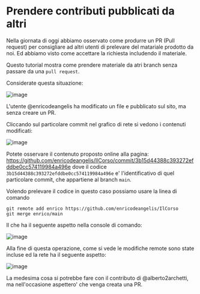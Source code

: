 # Prendere contributi pubblicati da altri

Nella giornata di oggi abbiamo osservato come produrre un PR (Pull request) per consigliare
ad altri utenti di prelevare del matariale prodotto da noi. 
Ed abbiamo visto come accettare la richiesta includendo il materiale.

Questo tutorial mostra come prendere materiale da atri branch senza passare da una `pull request`.

Considerate questa situazione:

![image](https://user-images.githubusercontent.com/101411317/157965661-1aad83c5-cae4-41bd-b8ff-9f56a80e0656.png)

L'utente @enricodeangelis ha modificato un file e pubblicato sul sito, ma senza creare un PR.

Cliccando sul particolare commit nel grafico di rete si vedono i contenuti modificati:

![image](https://user-images.githubusercontent.com/101411317/157968146-c9ef8758-0a04-40b6-adde-d278666ff30f.png)

Potete osservare il contenuto proposto online alla pagina: https://github.com/enricodeangelis/IlCorso/commit/3b15d44388c393272efddbe0cc574119984a496e
dove il codice `3b15d44388c393272efddbe0cc574119984a496e` e' l'identificativo di quel particolare commit, che appartiene al branch `main`.

Volendo prelevare il codice in questo caso possiamo usare la linea di comando 

```shell
git remote add enrico https://github.com/enricodeangelis/IlCorso
git merge enrico/main
```

Il che ha il seguente aspetto nella console di comando:

![image](https://user-images.githubusercontent.com/101411317/157973973-9b461fb3-ed7b-4ec2-af1c-dee03f832314.png)

Alla fine di questa operazione, come si vede le modifiche remote sono state incluse ed la rete ha il seguente aspetto:

![image](https://user-images.githubusercontent.com/101411317/157974362-6a19cd9c-c2d5-4a03-9583-1c2cd8a06565.png)

La medesima cosa si potrebbe fare con il contributo di @alberto2archetti, ma nell'occasione aspettero' che venga creata una PR.
